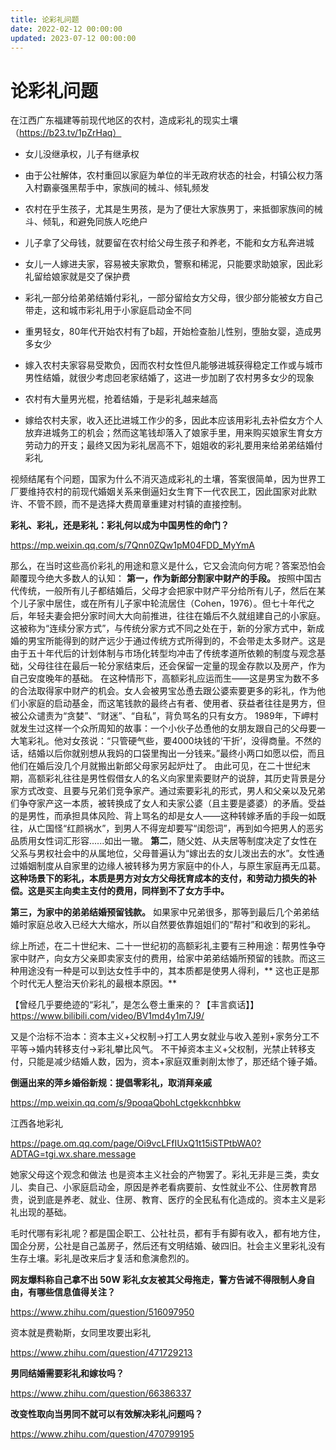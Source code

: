 ```yaml
---
title: 论彩礼问题
date: 2022-02-12 00:00:00
updated: 2023-07-12 00:00:00
---
```



# 论彩礼问题

在江西广东福建等前现代地区的农村，造成彩礼的现实土壤（https://b23.tv/1pZrHaq）

* 女儿没继承权，儿子有继承权

* 由于公社解体，农村重回以家庭为单位的半无政府状态的社会，村镇公权力落入村霸豪强黑帮手中，家族间的械斗、倾轧频发

* 农村在乎生孩子，尤其是生男孩，是为了便壮大家族男丁，来抵御家族间的械斗、倾轧，和避免同族人吃绝户

* 儿子拿了父母钱，就要留在农村给父母生孩子和养老，不能和女方私奔进城

* 女儿一人嫁进夫家，容易被夫家欺负，警察和稀泥，只能要求助娘家，因此彩礼留给娘家就是交了保护费

* 彩礼一部分给弟弟结婚付彩礼，一部分留给女方父母，很少部分能被女方自己带走，这和城市彩礼用于小家庭启动金不同

* 重男轻女，80年代开始农村有了b超，开始检查胎儿性别，堕胎女婴，造成男多女少

* 嫁入农村夫家容易受欺负，因而农村女性但凡能够进城获得稳定工作或与城市男性结婚，就很少考虑回老家结婚了，这进一步加剧了农村男多女少的现象

* 农村有大量男光棍，抢着结婚，于是彩礼越来越高

* 嫁给农村夫家，收入还比进城工作少的多，因此本应该用彩礼去补偿女方个人放弃进城务工的机会；然而这笔钱却落入了娘家手里，用来购买娘家生育女方劳动力的开支；最终又因为彩礼居高不下，姐姐收的彩礼要用来给弟弟结婚付彩礼

视频结尾有个问题，国家为什么不消灭造成彩礼的土壤，答案很简单，因为世界工厂要维持农村的前现代婚姻关系来倒逼妇女生育下一代农民工，因此国家对此默许、不管不顾，而不是选择大费周章重建对村镇的直接控制。

**彩礼、彩礼，还是彩礼：彩礼何以成为中国男性的命门？**

https://mp.weixin.qq.com/s/7Qnn0ZQw1pM04FDD_MyYmA

那么，在当时这些高价彩礼的用途和意义是什么，它又会流向何方呢？答案恐怕会颠覆现今绝大多数人的认知：
**第一，作为新郎分割家中财产的手段。** 按照中国古代传统，一般所有儿子都结婚后，父母才会把家中财产平分给所有儿子，然后在某个儿子家中居住，或在所有儿子家中轮流居住（Cohen，1976）。但七十年代之后，年轻夫妻会把分家时间大大向前推进，往往在婚后不久就组建自己的小家庭。这被称为“连续分家方式”，与传统分家方式不同之处在于，新的分家方式中，新成婚的男宝所能得到的财产远少于通过传统方式所得到的，不会带走太多财产。这是由于五十年代后的计划体制与市场化转型均冲击了传统孝道所依赖的制度与观念基础，父母往往在最后一轮分家结束后，还会保留一定量的现金存款以及房产，作为自己安度晚年的基础。
在这种情形下，高额彩礼应运而生——这是男宝为数不多的合法取得家中财产的机会。女人会被男宝怂恿去跟公婆索要更多的彩礼，作为他们小家庭的启动基金，而这笔钱款的最终占有者、使用者、获益者往往是男方，但被公众谴责为“贪婪”、“财迷”、“自私”，背负骂名的只有女方。
1989年，下岬村就发生过这样一个众所周知的故事：一个小伙子怂恿他的女朋友跟自己的父母要一大笔彩礼。他对女孩说：“只管硬气些，要4000块钱的‘干折’，没得商量。不然的话，结婚以后你就别想从我妈的口袋里掏出一分钱来。”最终小两口如愿以偿，而且他们在婚后没几个月就搬出新郎父母家另起炉灶了。
由此可见，在二十世纪末期，高额彩礼往往是男性假借女人的名义向家里索要财产的说辞，其历史背景是分家方式改变、且要与兄弟们竞争家产。通过索要彩礼的形式，男人和父亲以及兄弟们争夺家产这一本质，被转换成了女人和夫家公婆（且主要是婆婆）的矛盾。受益的是男性，而承担具体风险、背上骂名的却是女人——这种转嫁矛盾的手段一如既往，从亡国怪“红颜祸水”，到男人不得宠却要写“闺怨词”，再到如今把男人的恶劣品质用女性词汇形容......如出一辙。
**第二**，随父姓、从夫居等制度决定了女性在父系与男权社会中的从属地位，父母普遍认为“嫁出去的女儿泼出去的水”。女性通过婚姻制度从自家里的边缘人被转移为男方家庭中的仆人，与原生家庭再无瓜葛。**这种场景下的彩礼，本质是男方对女方父母抚育成本的支付，和劳动力损失的补偿。这是买主向卖主支付的费用，同样到不了女方手中。**

**第三，为家中的弟弟结婚预留钱款。** 如果家中兄弟很多，那等到最后几个弟弟结婚时家庭总收入已经大大缩水，所以自然要依靠姐姐们的“帮衬”和收到的彩礼。

综上所述，在二十世纪末、二十一世纪初的高额彩礼主要有三种用途：帮男性争夺家中财产，向女方父亲即卖家支付的费用，给家中弟弟结婚所预留的钱款。而这三种用途没有一种是可以到达女性手中的，其本质都是使男人得利，** 这也正是那个时代无人整治天价彩礼的最根本原因。**

【曾经几乎要绝迹的“彩礼”，是怎么卷土重来的？【丰言疯话】】 https://www.bilibili.com/video/BV1md4y1m7J9/

又是个治标不治本：资本主义+父权制→打工人男女就业与收入差别+家务分工不平等→婚内转移支付→彩礼攀比风气。
不干掉资本主义+父权制，光禁止转移支付，只能是减少结婚人数，因为，资本+家庭双重剥削太惨了，那还结个锤子婚。

**倒逼出来的萍乡婚俗新规：提倡零彩礼，取消拜亲戚**

https://mp.weixin.qq.com/s/9poqaQbohLctgekkcnhbkw

江西各地彩礼

https://page.om.qq.com/page/Oi9vcLFfIUxQ1t15iSTPtbWA0?ADTAG=tgi.wx.share.message

她家父母这个观念和做法 也是资本主义社会的产物罢了。彩礼无非是三类，卖女儿、卖自己、小家庭启动金，原因是养老看病要前、女性就业不公、住房教育昂贵，说到底是养老、就业、住房、教育、医疗的全民私有化造成的。资本主义是彩礼出现的基础。

毛时代哪有彩礼呢？都是国企职工、公社社员，都有手有脚有收入，都有地方住，国企分房，公社是自己盖房子，然后还有文明结婚、破四旧。社会主义里彩礼没有生存土壤。彩礼是改来后才复活和愈演愈烈的。

**网友爆料称自己拿不出 50W 彩礼女友被其父母拖走，警方告诫不得限制人身自由，有哪些信息值得关注？**

https://www.zhihu.com/question/516097950

资本就是费勒斯，女同里攻要出彩礼

https://www.zhihu.com/question/471729213



**男同结婚需要彩礼和嫁妆吗？**

https://www.zhihu.com/question/66386337

**改变性取向当男同不就可以有效解决彩礼问题吗？**

https://www.zhihu.com/question/470799195
